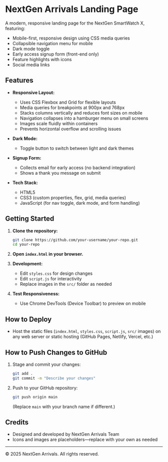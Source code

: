 # NextGen Arrivals Landing Page

A modern, responsive landing page for the NextGen SmartWatch X, featuring:

- Mobile-first, responsive design using CSS media queries
- Collapsible navigation menu for mobile
- Dark mode toggle
- Early access signup form (front-end only)
- Feature highlights with icons
- Social media links

## Features

- **Responsive Layout:**
  - Uses CSS Flexbox and Grid for flexible layouts
  - Media queries for breakpoints at 900px and 768px
  - Stacks columns vertically and reduces font sizes on mobile
  - Navigation collapses into a hamburger menu on small screens
  - Images scale fluidly within containers
  - Prevents horizontal overflow and scrolling issues

- **Dark Mode:**
  - Toggle button to switch between light and dark themes

- **Signup Form:**
  - Collects email for early access (no backend integration)
  - Shows a thank you message on submit

- **Tech Stack:**
  - HTML5
  - CSS3 (custom properties, flex, grid, media queries)
  - JavaScript (for nav toggle, dark mode, and form handling)

## Getting Started

1. **Clone the repository:**
   ```sh
   git clone https://github.com/your-username/your-repo.git
   cd your-repo
   ```
2. **Open `index.html` in your browser.**

3. **Development:**
   - Edit `styles.css` for design changes
   - Edit `script.js` for interactivity
   - Replace images in the `src/` folder as needed

4. **Test Responsiveness:**
   - Use Chrome DevTools (Device Toolbar) to preview on mobile

## How to Deploy

- Host the static files (`index.html`, `styles.css`, `script.js`, `src/` images) on any web server or static hosting (GitHub Pages, Netlify, Vercel, etc.)

## How to Push Changes to GitHub

1. Stage and commit your changes:
   ```sh
   git add .
   git commit -m "Describe your changes"
   ```
2. Push to your GitHub repository:
   ```sh
   git push origin main
   ```
   (Replace `main` with your branch name if different.)

## Credits

- Designed and developed by NextGen Arrivals Team
- Icons and images are placeholders—replace with your own as needed

---

© 2025 NextGen Arrivals. All rights reserved.
